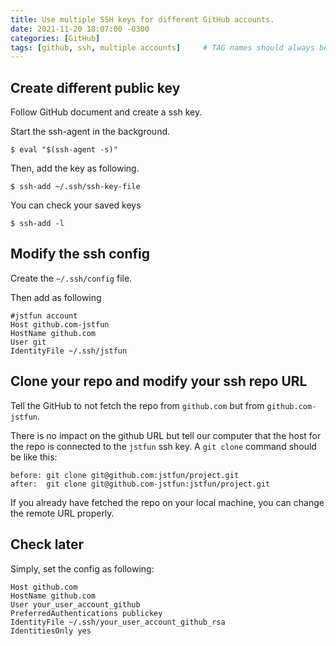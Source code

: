 ```yaml
---
title: Use multiple SSH keys for different GitHub accounts.
date: 2021-11-20 18:07:00 -0300
categories: [GitHub]
tags: [github, ssh, multiple accounts]     # TAG names should always be lowercase
---
```


## Create different public key

Follow GitHub document and create a ssh key.

Start the ssh-agent in the background.

```
$ eval "$(ssh-agent -s)"
```

Then, add the key as following.

```
$ ssh-add ~/.ssh/ssh-key-file
```

You can check your saved keys

```
$ ssh-add -l
```

## Modify the ssh config

Create the `~/.ssh/config` file.

Then add as following

```
#jstfun account
Host github.com-jstfun
HostName github.com
User git
IdentityFile ~/.ssh/jstfun
```

## Clone your repo and modify your ssh repo URL

Tell the GitHub to not fetch the repo from `github.com` but from `github.com-jstfun`. 

There is no impact on the github URL but tell our computer that the host for the repo is connected to the `jstfun` ssh key. A `git clone` command should be like this:

```
before: git clone git@github.com:jstfun/project.git
after:  git clone git@github.com-jstfun:jstfun/project.git 
```

If you already have fetched the repo on your local machine, you can change the remote URL properly.

## Check later

Simply, set the config as following:

```
Host github.com
HostName github.com
User your_user_account_github
PreferredAuthentications publickey
IdentityFile ~/.ssh/your_user_account_github_rsa
IdentitiesOnly yes
```
